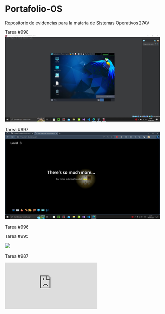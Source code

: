 # Portafolio-OS
Repositorio de evidencias para la materia de Sistemas Operativos 27AV

Tarea #998
![](https://github.com/CamaraCarlosMauricio/Portafolio-OS/blob/main/CarlosCamara_InstalacionDeParrotOS_Evidencia.jpg)

Tarea #997
![](https://raw.githubusercontent.com/CamaraCarlosMauricio/Portafolio-OS/main/CarlosCamara_VIMAdventures_Evidencia.jpg?token=GHSAT0AAAAAACGIQF5R3ZOCLIZ5S7DJMHX6ZIAXQKQ)

Tarea #996
![]()

Tarea #995

![](https://raw.githubusercontent.com/CamaraCarlosMauricio/Portafolio-OS/main/CarlosCamaraOSGIF.gif)

Tarea #987

![](https://github.com/CamaraCarlosMauricio/Portafolio-OS/blob/main/Carlos_Camara_Tarea987.pdf)
